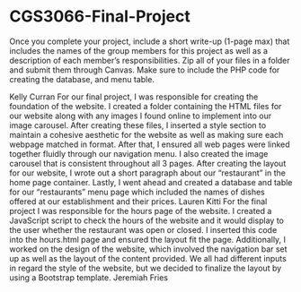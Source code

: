 # CGS3066-Final-Project

Once you complete your project, include a short write-up (1-page max) that includes the names of the group members for this project as well as a description of each member’s responsibilities. Zip all of your files in a folder and submit them through Canvas. Make sure to include the PHP code for creating the database, and menu table. 

Kelly Curran
	For our final project, I was responsible for creating the foundation of the website. I created a folder containing the HTML files for our website along with any images I found online to implement into our image carousel. After creating these files, I inserted a style section to maintain a cohesive aesthetic for the website as well as making sure each webpage matched in format. After that, I ensured all web pages were linked together fluidly through our navigation menu. I also created the image carousel that is consistent throughout all 3 pages. After creating the layout for our website, I wrote out a short paragraph about our “restaurant” in the home page container. Lastly, I went ahead and created a database and table for our “restaurants” menu page which included the names of dishes offered at our establishment and their prices. 
Lauren Kitti
	For the final project I was responsible for the hours page of the website. I created a JavaScript script to check the hours of the website and it would display to the user whether the restaurant was open or closed. I inserted this code into the hours.html page and ensured the layout fit the page. Additionally, I worked on the design of the website, which involved the navigation bar set up as well as the layout of the content provided. We all had different inputs in regard the style of the website, but we decided to finalize the layout by using a Bootstrap template. 
Jeremiah Fries
